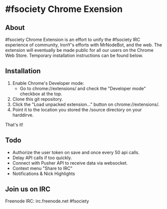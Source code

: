# \#fsociety Chrome Exension

## About
\#fsociety Chrome Extension is an effort to unify the \#fsociety IRC experience of community, 
IronY's efforts with MrNodeBot, and the web.  The extension will eventually be made public 
for all our users on the Chrome Web Store.  Temporary installation instructions can be 
found below.

## Installation

1. Enable Chrome's Developer mode:
    * Go to chrome://extensions/ and check the "Developer mode" checkbox at the top.
2. Clone this git repository.  
3. Click the "Load unpacked extension..." button on chrome://extensions/.
4. Point it to the location you stored the /source directory on your harddirve.

That's it!

## Todo
* Authorize the user token on save and once every 50 api calls.
* Delay API calls if too quickly.
* Connect with Pusher API to receive data via websocket.
* Context menu "Share to IRC"
* Notifications & Nick Highlights

## Join us on IRC
Freenode IRC:  irc.freenode.net #fsociety